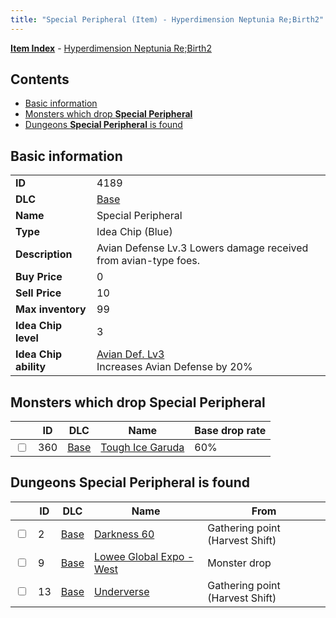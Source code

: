 ```yaml
---
title: "Special Peripheral (Item) - Hyperdimension Neptunia Re;Birth2"
---
```


[**Item Index**](/neptunia/rb2/item/index.html) - [Hyperdimension Neptunia Re;Birth2](/neptunia/rb2)

## Contents

- [Basic information](#basic-information)
- [Monsters which drop **Special Peripheral**](#monsters-which-drop-special-peripheral)
- [Dungeons **Special Peripheral** is found](#dungeons-special-peripheral-is-found)

## Basic information

|   |   |
| -- | -- |
| **ID** | 4189 |
| **DLC** | [Base](/neptunia/rb2/dlc/0-base.html) |
| **Name** | Special Peripheral |
| **Type** | Idea Chip (Blue) |
| **Description** | Avian Defense Lv.3 Lowers damage received from avian-type foes. |
| **Buy Price** | 0 |
| **Sell Price** | 10 |
| **Max inventory** | 99 |
| **Idea Chip level** | 3 |
| **Idea Chip ability** | [Avian Def. Lv3](/neptunia/rb2/ability/0-9588-avian-def-lv3.html)<br />Increases Avian Defense by 20% |

## Monsters which drop **Special Peripheral**

|    | ID | DLC | Name | Base drop rate |
| -- | -- | --- | ---- | -------------- |
| <input type="checkbox" id="rb2-monster-0-360" class="trackbox" /> | 360 | [Base](/neptunia/rb2/dlc/0-base.html) | [Tough Ice Garuda](/neptunia/rb2/monster/0-360-tough-ice-garuda.html) | 60% |

## Dungeons **Special Peripheral** is found

|    | ID | DLC | Name | From |
| -- | -- | --- | ---- | ---- |
| <input type="checkbox" id="rb2-dungeon-0-2" class="trackbox" /> | 2 | [Base](/neptunia/rb2/dlc/0-base.html) | [Darkness 60](/neptunia/rb2/dungeon/0-2-darkness-60.html) | Gathering point (Harvest Shift) |
| <input type="checkbox" id="rb2-dungeon-0-9" class="trackbox" /> | 9 | [Base](/neptunia/rb2/dlc/0-base.html) | [Lowee Global Expo - West](/neptunia/rb2/dungeon/0-9-lowee-global-expo-west.html) | Monster drop |
| <input type="checkbox" id="rb2-dungeon-0-13" class="trackbox" /> | 13 | [Base](/neptunia/rb2/dlc/0-base.html) | [Underverse](/neptunia/rb2/dungeon/0-13-underverse.html) | Gathering point (Harvest Shift) |
